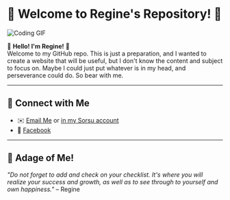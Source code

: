 # 🌟 Welcome to Regine's Repository! 🌟
![Coding GIF](https://media.giphy.com/media/L1R1tvI9svkIWwpVYr/giphy.gif)

🎉 **Hello! I'm Regine!** 🎉  
Welcome to my GitHub repo. This is just a preparation, and I wanted to create a website that will be useful, but I don't know the content and subject to focus on. Maybe I could just put whatever is in my head, and perseverance could do. So bear with me.

---


## 🎨 **Connect with Me**
- ✉️ [Email Me](mailto:frencilloregine51@gmail.com) or [in my Sorsu account](mailto:reginefrencillo@sorsu.edu.ph)
- 💬 [Facebook](https://facebook.com/example)

---

## 🎉 **Adage of Me!**
_"Do not forget to add and check on your checklist. It's where you will realize your success and growth, as well as to see through to yourself and own happiness."_ – Regine
